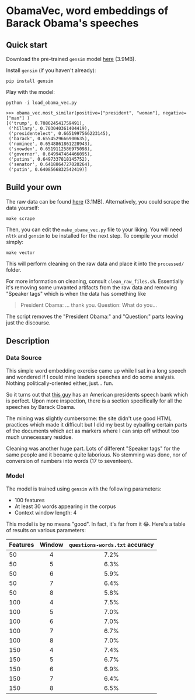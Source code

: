 # ObamaVec, word embeddings of Barack Obama's speeches

## Quick start

Download the pre-trained `gensim` model [here](https://s3.amazonaws.com/syaffers-stuff/obama-vec/obama_vec.bin) (3.9MB).

Install `gensim` (if you haven't already):

    pip install gensim

Play with the model:

    python -i load_obama_vec.py

    >>> obama_vec.most_similar(positive=["president", "woman"], negative=["man"] )
    [('trump', 0.708624541759491),
     ('hillary', 0.703040361404419),
     ('presidentelect', 0.6651997566223145),
     ('barack', 0.6554529666900635),
     ('nominee', 0.6548861861228943),
     ('snowden', 0.6519112586975098),
     ('governor', 0.649947464466095),
     ('putins', 0.6497337818145752),
     ('senator', 0.6418864727020264),
     ('putin', 0.6408566832542419)]



## Build your own

The raw data can be found [here](https://s3.amazonaws.com/syaffers-stuff/obama-vec/raw_speeches.tar.gz) (3.1MB). Alternatively, you could scrape the data yourself:

    make scrape

Then, you can edit the `make_obama_vec.py` file to your liking. You will need `nltk` and `gensim` to be installed for the next step. To compile your model simply:

    make vector

This will perform cleaning on the raw data and place it into the `processed/` folder.

For more information on cleaning, consult `clean_raw_files.sh`. Essentially it's removing some unwanted artifacts from the raw data and removing "Speaker tags" which is when the data has something like

> President Obama: ... thank you. Question: What do you...

The script removes the "President Obama:" and "Question:" parts leaving just the discourse.


## Description

### Data Source

This simple word embedding exercise came up while I sat in a long speech and wondered if I could mine leaders speeches and do some analysis. Nothing politically-oriented either, just... fun.

So it turns out that [this guy](http://www.americanrhetoric.com/) has an American presidents speech bank which is perfect. Upon more inspection, there is a section specifically for all the speeches by Barack Obama.

The mining was slightly cumbersome: the site didn't use good HTML practices which made it difficult but I did my best by eyballing certain parts of the documents which act as markers where I can snip off without too much unnecessary residue.

Cleaning was another huge part. Lots of different "Speaker tags" for the same people and it became quite laborious. No stemming was done, nor of conversion of numbers into words (17 to seventeen).

### Model

The model is trained using `gensim` with the following parameters:

* 100 features
* At least 30 words appearing in the corpus
* Context window length: 4

This model is by no means "good". In fact, it's far from it :joy:. Here's a table of results on various parameters:

| Features | Window | `questions-words.txt` accuracy |
| -------- |:------:|:------------------------------:|
| 50       | 4      | 7.2%                           |
| 50       | 5      | 6.3%                           |
| 50       | 6      | 5.9%                           |
| 50       | 7      | 6.4%                           |
| 50       | 8      | 5.8%                           |
| 100      | 4      | 7.5%                           |
| 100      | 5      | 7.0%                           |
| 100      | 6      | 7.0%                           |
| 100      | 7      | 6.7%                           |
| 100      | 8      | 7.0%                           |
| 150      | 4      | 7.4%                           |
| 150      | 5      | 6.7%                           |
| 150      | 6      | 6.9%                           |
| 150      | 7      | 6.4%                           |
| 150      | 8      | 6.5%                           |
